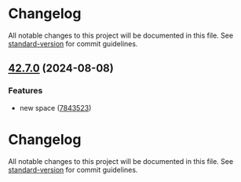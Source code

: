 # Changelog

All notable changes to this project will be documented in this file. See [standard-version](https://github.com/conventional-changelog/standard-version) for commit guidelines.

## [42.7.0](https://github.com/hashemuhammed/github-actions-practice/compare/v42.6.0...v42.7.0) (2024-08-08)


### Features

* new space ([7843523](https://github.com/hashemuhammed/github-actions-practice/commit/7843523bb9628d4f702e21464c7dd7a0cbb9c848))

# Changelog

All notable changes to this project will be documented in this file. See [standard-version](https://github.com/conventional-changelog/standard-version) for commit guidelines.
